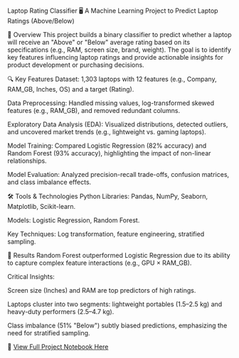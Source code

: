 Laptop Rating Classifier 🖥️
A Machine Learning Project to Predict Laptop Ratings (Above/Below)

📌 Overview
This project builds a binary classifier to predict whether a laptop will receive an "Above" or "Below" average rating based on its specifications (e.g., RAM, screen size, brand, weight). The goal is to identify key features influencing laptop ratings and provide actionable insights for product development or purchasing decisions.

🔍 Key Features
Dataset: 1,303 laptops with 12 features (e.g., Company, RAM_GB, Inches, OS) and a target (Rating).

Data Preprocessing: Handled missing values, log-transformed skewed features (e.g., RAM_GB), and removed redundant columns.

Exploratory Data Analysis (EDA): Visualized distributions, detected outliers, and uncovered market trends (e.g., lightweight vs. gaming laptops).

Model Training: Compared Logistic Regression (82% accuracy) and Random Forest (93% accuracy), highlighting the impact of non-linear relationships.

Model Evaluation: Analyzed precision-recall trade-offs, confusion matrices, and class imbalance effects.

🛠️ Tools & Technologies
Python Libraries: Pandas, NumPy, Seaborn, Matplotlib, Scikit-learn.

Models: Logistic Regression, Random Forest.

Key Techniques: Log transformation, feature engineering, stratified sampling.

🚀 Results
Random Forest outperformed Logistic Regression due to its ability to capture complex feature interactions (e.g., GPU × RAM_GB).

Critical Insights:

Screen size (Inches) and RAM are top predictors of high ratings.

Laptops cluster into two segments: lightweight portables (1.5–2.5 kg) and heavy-duty performers (2.5–4.7 kg).

Class imbalance (51% "Below") subtly biased predictions, emphasizing the need for stratified sampling.



🔗 [View Full Project Notebook Here](https://github.com/ThabisoTN/Laptop-Rating-Classifier-2/blob/main/21930156.ipynb)
